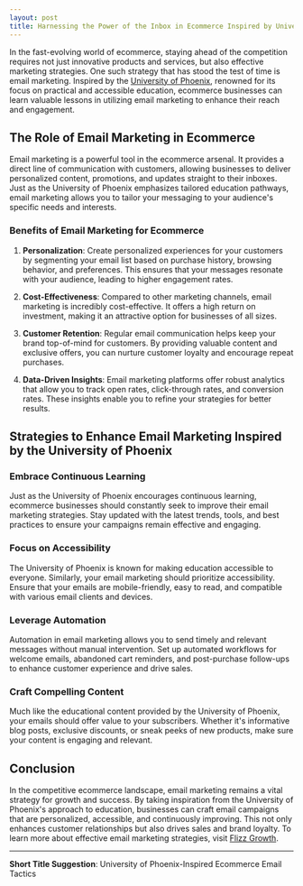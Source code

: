 ```yaml
---
layout: post
title: Harnessing the Power of the Inbox in Ecommerce Inspired by University of Phoenix
---
```




In the fast-evolving world of ecommerce, staying ahead of the competition requires not just innovative products and services, but also effective marketing strategies. One such strategy that has stood the test of time is email marketing. Inspired by the [University of Phoenix](https://flizzgrowth.com), renowned for its focus on practical and accessible education, ecommerce businesses can learn valuable lessons in utilizing email marketing to enhance their reach and engagement.

## The Role of Email Marketing in Ecommerce

Email marketing is a powerful tool in the ecommerce arsenal. It provides a direct line of communication with customers, allowing businesses to deliver personalized content, promotions, and updates straight to their inboxes. Just as the University of Phoenix emphasizes tailored education pathways, email marketing allows you to tailor your messaging to your audience's specific needs and interests.

### Benefits of Email Marketing for Ecommerce

1. **Personalization**: Create personalized experiences for your customers by segmenting your email list based on purchase history, browsing behavior, and preferences. This ensures that your messages resonate with your audience, leading to higher engagement rates.

2. **Cost-Effectiveness**: Compared to other marketing channels, email marketing is incredibly cost-effective. It offers a high return on investment, making it an attractive option for businesses of all sizes.

3. **Customer Retention**: Regular email communication helps keep your brand top-of-mind for customers. By providing valuable content and exclusive offers, you can nurture customer loyalty and encourage repeat purchases.

4. **Data-Driven Insights**: Email marketing platforms offer robust analytics that allow you to track open rates, click-through rates, and conversion rates. These insights enable you to refine your strategies for better results.

## Strategies to Enhance Email Marketing Inspired by the University of Phoenix

### Embrace Continuous Learning

Just as the University of Phoenix encourages continuous learning, ecommerce businesses should constantly seek to improve their email marketing strategies. Stay updated with the latest trends, tools, and best practices to ensure your campaigns remain effective and engaging.

### Focus on Accessibility

The University of Phoenix is known for making education accessible to everyone. Similarly, your email marketing should prioritize accessibility. Ensure that your emails are mobile-friendly, easy to read, and compatible with various email clients and devices.

### Leverage Automation

Automation in email marketing allows you to send timely and relevant messages without manual intervention. Set up automated workflows for welcome emails, abandoned cart reminders, and post-purchase follow-ups to enhance customer experience and drive sales.

### Craft Compelling Content

Much like the educational content provided by the University of Phoenix, your emails should offer value to your subscribers. Whether it's informative blog posts, exclusive discounts, or sneak peeks of new products, make sure your content is engaging and relevant.

## Conclusion

In the competitive ecommerce landscape, email marketing remains a vital strategy for growth and success. By taking inspiration from the University of Phoenix's approach to education, businesses can craft email campaigns that are personalized, accessible, and continuously improving. This not only enhances customer relationships but also drives sales and brand loyalty. To learn more about effective email marketing strategies, visit [Flizz Growth](https://flizzgrowth.com).

---

**Short Title Suggestion**: University of Phoenix-Inspired Ecommerce Email Tactics